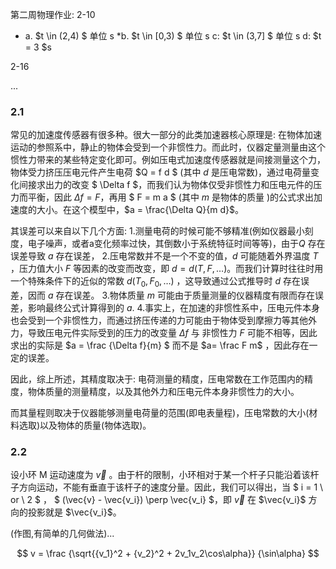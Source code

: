 第二周物理作业:
2-10
* a. $t \in (2,4) $ 单位 s
*b. $t \in [0,3) $ 单位 s
    c: $t \in (3,7] $ 单位 s
    d: $t = 3 $s

2-16

...

### 2.1

常见的加速度传感器有很多种。很大一部分的此类加速器核心原理是: 在物体加速运动的参照系中，静止的物体会受到一个非惯性力。而此时，仪器定量测量由这个惯性力带来的某些特定变化即可。例如压电式加速度传感器就是间接测量这个力，物体受力挤压压电元件产生电荷 $Q = f d $ (其中 $d$ 是压电常数)，通过电荷量变化间接求出力的改变 $ \Delta f $，而我们认为物体仅受非惯性力和压电元件的压力而平衡，因此 $\Delta f = F$，再用 $ F = m a $ (其中 $m$ 是物体的质量 )的公式求出加速度的大小。在这个模型中，$a = \frac{\Delta Q}{m d}$。

其误差可以来自以下几个方面:
1.测量电荷的时候可能不够精准(例如仪器最小刻度，电子噪声，或者a变化频率过快，其倒数小于系统特征时间等等)，由于$Q$ 存在误差导致 $a$ 存在误差，
2.压电常数并不是一个不变的值，$d$ 可能随着外界温度 $T$ ，压力值大小 $F$ 等因素的改变而改变，即 $d = d(T,F,\dots)$。而我们计算时往往时用一个特殊条件下的近似的常数 $d(T_0,F_0,\dots)$ ，这导致通过公式推导时 $d$ 存在误差，因而 $a$ 存在误差。
3.物体质量 $m$ 可能由于质量测量的仪器精度有限而存在误差，影响最终公式计算得到的 $a$.
4.事实上，在加速的非惯性系中，压电元件本身也会受到一个非惯性力，而通过挤压传递的力可能由于物体受到摩擦力等其他外力，导致压电元件实际受到的压力的改变量 $\Delta f$ 与 非惯性力 $F$ 可能不相等，因此求出的实际是 $a = \frac {\Delta f}{m} $ 而不是 $a= \frac F m$ ，因此存在一定的误差。

因此，综上所述，其精度取决于: 电荷测量的精度，压电常数在工作范围内的精度，物体质量的测量精度，以及其他外力和压电元件本身非惯性力的大小。

而其量程则取决于仪器能够测量电荷量的范围(即电表量程)，压电常数的大小(材料选取)以及物体的质量(物体选取)。

### 2.2

设小环 M 运动速度为 $\vec{v}$ 。由于杆的限制，小环相对于某一个杆子只能沿着该杆子方向运动，不能有垂直于该杆子的速度分量。因此，我们可以得出，当 $ i = 1 \ or \ 2 $ ， $ (\vec{v} - \vec{v_i}) \perp \vec{v_i} $，即 $\vec{v}$ 在 $\vec{v_i}$ 方向的投影就是 $\vec{v_i}$。

(作图,有简单的几何做法)...

$$
v = \frac {\sqrt{{v_1}^2 + {v_2}^2 + 2v_1v_2\cos\alpha}} {\sin\alpha}
$$